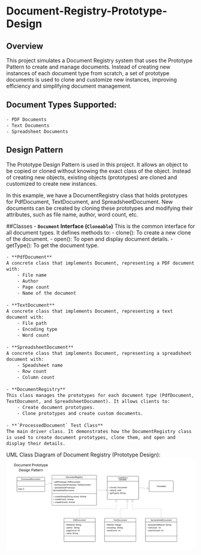 # Document-Registry-Prototype-Design

## Overview
This project simulates a Document Registry system that uses the Prototype Pattern to create and manage documents. Instead of creating new instances of each document type from scratch, a set of prototype documents is used to clone and customize new instances, improving efficiency and simplifying document management.

## Document Types Supported:
    - PDF Documents
    - Text Documents
    - Spreadsheet Documents

## Design Pattern
The Prototype Design Pattern is used in this project. It allows an object to be copied or cloned without knowing the exact class of the object. Instead of creating new objects, existing objects (prototypes) are cloned and customized to create new instances.

In this example, we have a DocumentRegistry class that holds prototypes for PdfDocument, TextDocument, and SpreadsheetDocument. New documents can be created by cloning these prototypes and modifying their attributes, such as file name, author, word count, etc.

##Classes
    - **`Document` Interface (`Cloneable`)**
    This is the common interface for all document types. It defines methods to:
        - clone(): To create a new clone of the document.
        - open(): To open and display document details.
        - getType(): To get the document type.

    - **PdfDocument**
    A concrete class that implements Document, representing a PDF document with:
        - File name
        - Author
        - Page count
        - Name of the document

    - **TextDocument**
    A concrete class that implements Document, representing a text document with:
        - File path
        - Encoding type
        - Word count

    - **SpreadsheetDocument**
    A concrete class that implements Document, representing a spreadsheet document with:
        - Speadsheet name
        - Row count
        - Column count

    - **DocumentRegistry**
    This class manages the prototypes for each document type (PdfDocument, TextDocument, and SpreadsheetDocument). It allows clients to:
        - Create document prototypes.
        - Clone prototypes and create custom documents.

    - **`ProcessedDocument` Test Class**
    The main driver class. It demonstrates how the DocumentRegistry class is used to create document prototypes, clone them, and open and display their details.

UML Class Diagram of Document Registry (Prototype Design):
![alt text](image.png)